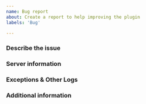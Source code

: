 ```yaml
---
name: Bug report
about: Create a report to help improving the plugin
labels: 'Bug'

---
```


### Describe the issue
<!-- A clear and concise description of what the issue is. Post possible exceptions further down below -->



### Server information
<!-- This information can be found on the /debug page (Server version, Plan version, etc.) -->



### Exceptions & Other Logs
<!-- This information can be found on the /debug page, or from /plugins/Plan/logs if not available -->
<!-- Try to only include relevant information -->



### Additional information
<!-- Any additional information -->
